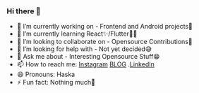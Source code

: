 ### Hi there 👋



- 🔭 I’m currently working on - Frontend and Android projects🙂
- 🌱 I’m currently learning React✨/Flutter🐱‍💻
- 👯 I’m looking to collaborate on - Opensource Contributions🛒
- 🤔 I’m looking for help with - Not yet decided😅
- 💬 Ask me about - Interesting Opensource Stuff😁
- 📫 How to reach me: [Instagram](https://www.instagram.com/akshbsws13/) [BLOG](https://hsklrn.blogspot.com/) .[LinkedIn](https://www.linkedin.com/in/aakash-biswas-7a48a21b8/)
- 😄 Pronouns: Haska
- ⚡ Fun fact: Nothing much🥴


